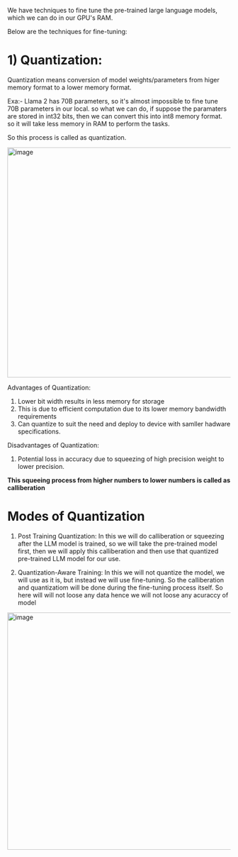 We have techniques to fine tune the pre-trained large language models, which we can do in our GPU's RAM.

Below are the techniques for fine-tuning:

# **1) Quantization:**
Quantization means conversion of model weights/parameters from higer memory format to a lower memory format.

Exa:- Llama 2 has 70B parameters, so it's almost impossible to fine tune 70B parameters in our local.
so what we can do, if suppose the paramaters are stored in int32 bits, then we can convert this into int8 memory format.
so it will take less memory in RAM to perform the tasks.

So this process is called as quantization.

<img width="519" alt="image" src="https://github.com/user-attachments/assets/aa7c5568-0870-402c-945b-5def55fd795a" />

Advantages of Quantization:
1) Lower bit width results in less memory for storage
2) This is due to efficient computation due to its lower memory bandwidth requirements
3) Can quantize to suit the need and deploy to device with samller hadware specifications.

Disadvantages of Quantization:
1) Potential loss in accuracy due to squeezing of high precision weight to lower precision.

**This squeeing process from higher numbers to lower numbers is called as calliberation**

# **Modes of Quantization**
1) Post Training Quantization: In this we will do calliberation or squeezing after the LLM model is trained, so we will take the pre-trained model first, then we will apply this calliberation and then use that quantized pre-trained LLM model for our use.

2) Quantization-Aware Training: In this we will not quantize the model, we will use as it is, but instead we will use fine-tuning. So the calliberation and quantizatiom will be done during the fine-tuning process itself. So here will will not loose any data hence we will not loose any acuraccy of model

<img width="535" alt="image" src="https://github.com/user-attachments/assets/91e2d741-7d47-4fae-903a-b1821c1fc432" />
